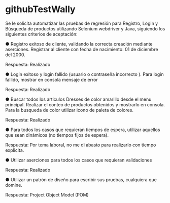 # githubTestWally
Se le solicita automatizar las pruebas de regresión para Registro, Login y Búsqueda de
productos utilizando Selenium webdriver y Java, siguiendo los siguientes criterios de
aceptación:

● Registro exitoso de cliente, validando la correcta creación mediante aserciones.
Registrar al cliente con fecha de nacimiento: 01 de diciembre del 2000.

Respuesta: Realizado

● Login exitoso y login fallido (usuario o contraseña incorrecto ). Para login fallido,
mostrar en consola mensaje de error

Respuesta: Realizado

● Buscar todos los articulos Dresses de color amarillo desde el menu principal.
Realizar el conteo de productos obtenidos y mostrarlo en consola. Para la busqueda
de color utilizar icono de paleta de colores.

Respuesta: Realizado

● Para todos los casos que requieran tiempos de espera, utilizar aquellos que sean
dinámicos (no tiempos fijos de espera).

Respuesta: Por tema laboral, no me di abasto para realizarlo con tiempo explicita.

● Utilizar aserciones para todos los casos que requieran validaciones

Respuesta: Realizado

● Utilizar un patrón de diseño para escribir sus pruebas, cualquiera que domine.

Respuesta: Project Object Model (POM)
